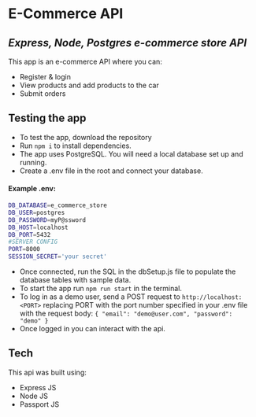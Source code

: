 # E-Commerce API

## _Express, Node, Postgres e-commerce store API_

This app is an e-commerce API where you can:

- Register & login
- View products and add products to the car
- Submit orders

## Testing the app

- To test the app, download the repository
- Run `npm i` to install dependencies.
- The app uses PostgreSQL. You will need a local database set up and running.
- Create a .env file in the root and connect your database.

#### Example .env:

```sh
DB_DATABASE=e_commerce_store
DB_USER=postgres
DB_PASSWORD=myP@ssword
DB_HOST=localhost
DB_PORT=5432
#SERVER CONFIG
PORT=8000
SESSION_SECRET='your secret'
```

- Once connected, run the SQL in the dbSetup.js file to populate the database tables with sample data.
- To start the app run `npm run start` in the terminal.
- To log in as a demo user, send a POST request to `http://localhost:<PORT>` replacing PORT with the port number specified in your .env file with the request body:
  `{
  "email": "demo@user.com",
  "password": "demo"
}`
- Once logged in you can interact with the api.

## Tech

This api was built using:

- Express JS
- Node JS
- Passport JS
